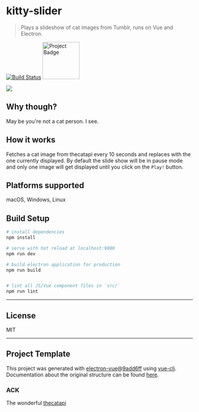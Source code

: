 # kitty-slider

> Plays a slideshow of cat images from Tumblr, runs on Vue and Electron.

[![Build Status](https://travis-ci.org/ShawonAshraf/kitty-slider.svg?branch=master)](https://travis-ci.org/ShawonAshraf/kitty-slider)
<img src="https://ci.appveyor.com/api/projects/status/github/ShawonAshraf/kitty-slider?svg=true" alt="Project Badge" width="100">


<img src="https://9q0aew.bn.files.1drv.com/y4m2H_eBobNATNUAlrhWnFOyvQQxG_AxM3QT8tXWR9Z3EetmPtGRknaqvEFhbmD4dlAH_q_onVekMr2TZAHq6-dVbrRUcH1Pc_IICB87ApI_SW7vf9hmCakM9-Rhlua4gkcIartpEqZ5ofFjn90nrHVuWsw2U8yD2HqaJ3FfPG77EZoUWJw6CH8U75GNV28pXT6?width=1174&height=1044&cropmode=none"/>


## Why though?
May be you're not a cat person. I see.

## How it works
Fetches a cat image from thecatapi every 10 seconds and replaces with the one currently displayed.
By default the slide show will be in pause mode and only one image will get displayed until you click on
the `Play!` button.


## Platforms supported
macOS, Windows, Linux


## Build Setup

``` bash
# install dependencies
npm install

# serve with hot reload at localhost:9080
npm run dev

# build electron application for production
npm run build


# lint all JS/Vue component files in `src/`
npm run lint

```

---
## License
MIT

---
## Project Template
This project was generated with [electron-vue](https://github.com/SimulatedGREG/electron-vue)@[9add6ff](https://github.com/SimulatedGREG/electron-vue/tree/9add6ff4d47eaf8fb9f04efd0aca7be4dc6fb69d) using [vue-cli](https://github.com/vuejs/vue-cli). Documentation about the original structure can be found [here](https://simulatedgreg.gitbooks.io/electron-vue/content/index.html).

### ACK
The wonderful [thecatapi](https://thecatapi.com/)

